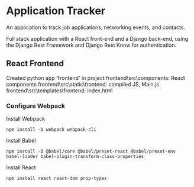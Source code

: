 # Application Tracker

An application to track job applications, networking events, and contacts. 

Full stack application with a React front-end and a Django back-end, using the Django Rest Framework and Django Rest Know for authentication.

## React Frontend

Created python app 'frontend' in project
frontend\src\components: React components
frontend\src\static\frontend: compiled JS, Main.js
frontend\src\templates\frontend: index.html

### Configure Webpack

Install Webpack
```
npm install -D webpack webpack-cli
```

Install Babel
```
npm install -D @babel/core @babel/preset-react @babel/preset-env babel-loader babel-plugin-transform-class-properties
```

Install React
```
npm install react react-dom prop-types
```

